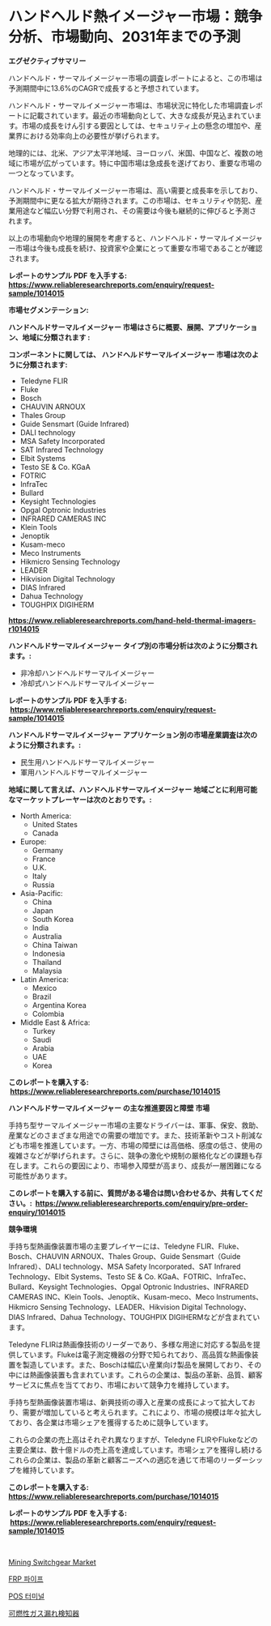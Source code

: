 <p><h1>ハンドヘルド熱イメージャー市場：競争分析、市場動向、2031年までの予測</h1></p><p><strong>エグゼクティブサマリー</strong></p>
<p><p>ハンドヘルド・サーマルイメージャー市場の調査レポートによると、この市場は予測期間中に13.6%のCAGRで成長すると予想されています。</p><p>ハンドヘルド・サーマルイメージャー市場は、市場状況に特化した市場調査レポートに記載されています。最近の市場動向として、大きな成長が見込まれています。市場の成長をけん引する要因としては、セキュリティ上の懸念の増加や、産業界における効率向上の必要性が挙げられます。</p><p>地理的には、北米、アジア太平洋地域、ヨーロッパ、米国、中国など、複数の地域に市場が広がっています。特に中国市場は急成長を遂げており、重要な市場の一つとなっています。</p><p>ハンドヘルド・サーマルイメージャー市場は、高い需要と成長率を示しており、予測期間中に更なる拡大が期待されます。この市場は、セキュリティや防犯、産業用途など幅広い分野で利用され、その需要は今後も継続的に伸びると予測されます。</p><p>以上の市場動向や地理的展開を考慮すると、ハンドヘルド・サーマルイメージャー市場は今後も成長を続け、投資家や企業にとって重要な市場であることが確認されます。</p></p>
<p><strong>レポートのサンプル PDF を入手する: <a href="https://www.reliableresearchreports.com/enquiry/request-sample/1014015">https://www.reliableresearchreports.com/enquiry/request-sample/1014015</a></strong></p>
<p><strong>市場セグメンテーション:</strong></p>
<p><strong> ハンドヘルドサーマルイメージャー 市場はさらに概要、展開、アプリケーション、地域に分類されます :</strong></p>
<p><strong>コンポーネントに関しては、 ハンドヘルドサーマルイメージャー 市場は次のように分類されます: &nbsp;</strong></p>
<p><ul><li>Teledyne FLIR</li><li>Fluke</li><li>Bosch</li><li>CHAUVIN ARNOUX</li><li>Thales Group</li><li>Guide Sensmart (Guide Infrared)</li><li>DALI technology</li><li>MSA Safety Incorporated</li><li>SAT Infrared Technology</li><li>Elbit Systems</li><li>Testo SE & Co. KGaA</li><li>FOTRIC</li><li>InfraTec</li><li>Bullard</li><li>Keysight Technologies</li><li>Opgal Optronic Industries</li><li>INFRARED CAMERAS INC</li><li>Klein Tools</li><li>Jenoptik</li><li>Kusam-meco</li><li>Meco Instruments</li><li>Hikmicro Sensing Technology</li><li>LEADER</li><li>Hikvision Digital Technology</li><li>DIAS Infrared</li><li>Dahua Technology</li><li>TOUGHPIX DIGIHERM</li></ul></p>
<p><strong><a href="https://www.reliableresearchreports.com/hand-held-thermal-imagers-r1014015">https://www.reliableresearchreports.com/hand-held-thermal-imagers-r1014015</a></strong></p>
<p><strong> ハンドヘルドサーマルイメージャー タイプ別の市場分析は次のように分類されます。:</strong></p>
<p><ul><li>非冷却ハンドヘルドサーマルイメージャー</li><li>冷却式ハンドヘルドサーマルイメージャー</li></ul></p>
<p><strong>レポートのサンプル PDF を入手する: &nbsp;<a href="https://www.reliableresearchreports.com/enquiry/request-sample/1014015">https://www.reliableresearchreports.com/enquiry/request-sample/1014015</a></strong></p>
<p><strong> ハンドヘルドサーマルイメージャー アプリケーション別の市場産業調査は次のように分類されます。:</strong></p>
<p><ul><li>民生用ハンドヘルドサーマルイメージャー</li><li>軍用ハンドヘルドサーマルイメージャー</li></ul></p>
<p><strong>地域に関して言えば、ハンドヘルドサーマルイメージャー 地域ごとに利用可能なマーケットプレーヤーは次のとおりです。:</strong></p>
<p><ul>
    <li>
        North America:
        <ul>
            <li>United States</li>
            <li>Canada</li>
        </ul>
    </li>
    <li>
        Europe:
        <ul>
            <li>Germany</li>
            <li>France</li>
            <li>U.K.</li>
            <li>Italy</li>
            <li>Russia</li>
        </ul>
    </li>
    <li>
        Asia-Pacific:
        <ul>
            <li>China</li>
            <li>Japan</li>
            <li>South Korea</li>
            <li>India</li>
            <li>Australia</li>
            <li>China Taiwan</li>
            <li>Indonesia</li>
            <li>Thailand</li>
            <li>Malaysia</li>
        </ul>
    </li>
    <li>
        Latin America:
        <ul>
            <li>Mexico</li>
            <li>Brazil</li>
            <li>Argentina Korea</li>
            <li>Colombia</li>
        </ul>
    </li>
    <li>
        Middle East & Africa:
        <ul>
            <li>Turkey</li>
            <li>Saudi</li>
            <li>Arabia</li>
            <li>UAE</li>
            <li>Korea</li>
        </ul>
    </li>
    </ul></p>
<p><strong>このレポートを購入する: &nbsp;<a href="https://www.reliableresearchreports.com/purchase/1014015">https://www.reliableresearchreports.com/purchase/1014015</a></strong></p>
<p><strong>ハンドヘルドサーマルイメージャー の主な推進要因と障壁 市場</strong></p>
<p><p>手持ち型サーマルイメージャー市場の主要なドライバーは、軍事、保安、救助、産業などのさまざまな用途での需要の増加です。また、技術革新やコスト削減なども市場を推進しています。一方、市場の障壁には高価格、感度の低さ、使用の複雑さなどが挙げられます。さらに、競争の激化や規制の厳格化などの課題も存在します。これらの要因により、市場参入障壁が高まり、成長が一層困難になる可能性があります。</p></p>
<p><strong>このレポートを購入する前に、質問がある場合は問い合わせるか、共有してください。:&nbsp; <a href="https://www.reliableresearchreports.com/enquiry/pre-order-enquiry/1014015">https://www.reliableresearchreports.com/enquiry/pre-order-enquiry/1014015</a></strong></p>
<p><strong>競争環境</strong></p>
<p><p>手持ち型熱画像装置市場の主要プレイヤーには、Teledyne FLIR、Fluke、Bosch、CHAUVIN ARNOUX、Thales Group、Guide Sensmart（Guide Infrared）、DALI technology、MSA Safety Incorporated、SAT Infrared Technology、Elbit Systems、Testo SE & Co. KGaA、FOTRIC、InfraTec、Bullard、Keysight Technologies、Opgal Optronic Industries、INFRARED CAMERAS INC、Klein Tools、Jenoptik、Kusam-meco、Meco Instruments、Hikmicro Sensing Technology、LEADER、Hikvision Digital Technology、DIAS Infrared、Dahua Technology、TOUGHPIX DIGIHERMなどが含まれています。 </p><p>Teledyne FLIRは熱画像技術のリーダーであり、多様な用途に対応する製品を提供しています。Flukeは電子測定機器の分野で知られており、高品質な熱画像装置を製造しています。また、Boschは幅広い産業向け製品を展開しており、その中には熱画像装置も含まれています。これらの企業は、製品の革新、品質、顧客サービスに焦点を当てており、市場において競争力を維持しています。</p><p>手持ち型熱画像装置市場は、新興技術の導入と産業の成長によって拡大しており、需要が増加していると考えられます。これにより、市場の規模は年々拡大しており、各企業は市場シェアを獲得するために競争しています。</p><p>これらの企業の売上高はそれぞれ異なりますが、Teledyne FLIRやFlukeなどの主要企業は、数十億ドルの売上高を達成しています。市場シェアを獲得し続けるこれらの企業は、製品の革新と顧客ニーズへの適応を通じて市場のリーダーシップを維持しています。</p></p>
<p><strong>このレポートを購入する: &nbsp; <a href="https://www.reliableresearchreports.com/purchase/1014015">https://www.reliableresearchreports.com/purchase/1014015</a></strong></p>
<p><strong>レポートのサンプル PDF を入手する: &nbsp;<a href="https://www.reliableresearchreports.com/enquiry/request-sample/1014015">https://www.reliableresearchreports.com/enquiry/request-sample/1014015</a></strong><strong></strong></p>
<p>&nbsp;</p>
<p><p><a href="https://github.com/Airanohannonzb68e5pb53oc1/Market-Research-Report-List-2/blob/main/mining-switchgear-market.md">Mining Switchgear Market</a></p><p><a href="https://github.com/JeromeRtyau89966/Market-Research-Report-List-1/blob/main/415358319644.md">FRP 파이프</a></p><p><a href="https://github.com/TimmyMann6767/Market-Research-Report-List-1/blob/main/488955019643.md">POS 터미널</a></p><p><a href="https://github.com/AriMuller2009/Market-Research-Report-List-1/blob/main/282380521082.md">可燃性ガス漏れ検知器</a></p></p>